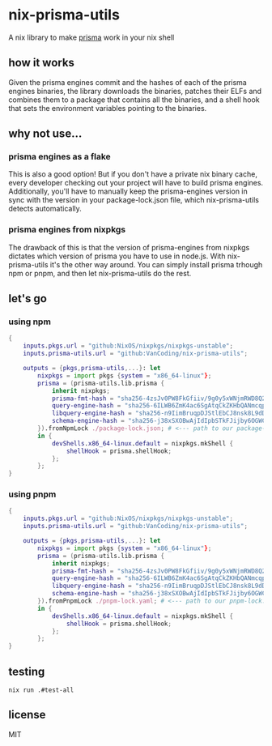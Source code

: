 # nix-prisma-utils

A nix library to make [prisma](https://www.prisma.io/) work in your nix shell

## how it works

Given the prisma engines commit and the hashes of each of the prisma engines binaries, the library downloads the binaries, patches their ELFs and combines them to a package that contains all the binaries, and a shell hook that sets the environment variables pointing to the binaries.

## why not use...

### prisma engines as a flake

This is also a good option! But if you don't have a private nix binary cache, every developer checking out your project will have to build prisma engines.
Additionally, you'll have to manually keep the prisma-engines version in sync with the version in your package-lock.json file, which nix-prisma-utils detects automatically.

### prisma engines from nixpkgs

The drawback of this is that the version of prisma-engines from nixpkgs dictates which version of prisma you have to use in node.js.
With nix-prisma-utils it's the other way around. You can simply install prisma trhough npm or pnpm, and then let nix-prisma-utils do the rest.

## let's go

### using npm

```nix
{
    inputs.pkgs.url = "github:NixOS/nixpkgs/nixpkgs-unstable";
    inputs.prisma-utils.url = "github:VanCoding/nix-prisma-utils";

    outputs = {pkgs,prisma-utils,...}: let
        nixpkgs = import pkgs {system = "x86_64-linux"};
        prisma = (prisma-utils.lib.prisma {
            inherit nixpkgs;
            prisma-fmt-hash = "sha256-4zsJv0PW8FkGfiiv/9g0y5xWNjmRWD8Q2l2blSSBY3s="; # just copy these hashes for now, and then change them when nix complains about the mismatch
            query-engine-hash = "sha256-6ILWB6ZmK4ac6SgAtqCkZKHbQANmcqpWO92U8CfkFzw=";
            libquery-engine-hash = "sha256-n9IimBruqpDJStlEbCJ8nsk8L9dDW95ug+gz9DHS1Lc=";
            schema-engine-hash = "sha256-j38xSXOBwAjIdIpbSTkFJijby6OGWCoAx+xZyms/34Q=";
        }).fromNpmLock ./package-lock.json; # <--- path to our package-lock.json file that contains the version of prisma-engines
        in {
            devShells.x86_64-linux.default = nixpkgs.mkShell {
                shellHook = prisma.shellHook;
            };
        };
}

```

### using pnpm

```nix
{
    inputs.pkgs.url = "github:NixOS/nixpkgs/nixpkgs-unstable";
    inputs.prisma-utils.url = "github:VanCoding/nix-prisma-utils";

    outputs = {pkgs,prisma-utils,...}: let
        nixpkgs = import pkgs {system = "x86_64-linux"};
        prisma = (prisma-utils.lib.prisma {
            inherit nixpkgs;
            prisma-fmt-hash = "sha256-4zsJv0PW8FkGfiiv/9g0y5xWNjmRWD8Q2l2blSSBY3s=";  # just copy these hashes for now, and then change them when nix complains about the mismatch
            query-engine-hash = "sha256-6ILWB6ZmK4ac6SgAtqCkZKHbQANmcqpWO92U8CfkFzw=";
            libquery-engine-hash = "sha256-n9IimBruqpDJStlEbCJ8nsk8L9dDW95ug+gz9DHS1Lc=";
            schema-engine-hash = "sha256-j38xSXOBwAjIdIpbSTkFJijby6OGWCoAx+xZyms/34Q=";
        }).fromPnpmLock ./pnpm-lock.yaml; # <--- path to our pnpm-lock.yaml file that contains the version of prisma-engines
        in {
            devShells.x86_64-linux.default = nixpkgs.mkShell {
                shellHook = prisma.shellHook;
            };
        };
}

```

## testing

`nix run .#test-all`

## license

MIT
